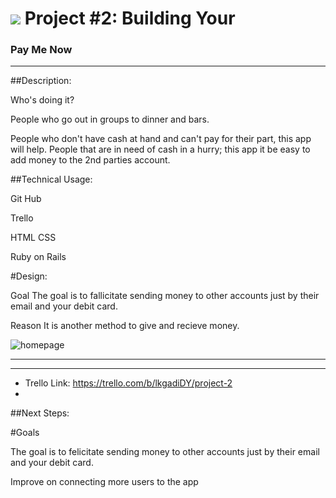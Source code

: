 # ![](https://ga-dash.s3.amazonaws.com/production/assets/logo-9f88ae6c9c3871690e33280fcf557f33.png) Project #2: Building Your 

### Pay Me Now
______________________________________________________________________
 
##Description:

Who's doing it?

People who go out in groups to dinner and bars.

People who don't have cash at hand and can't pay for their part, this app will help. People that are in need of cash in a hurry; this app it be easy to add money to the 2nd parties account.

##Technical Usage:

Git Hub

Trello

HTML CSS

Ruby on Rails

#Design:

Goal
The goal is to fallicitate sending money to other accounts just by their email and your debit card.

Reason
It is another method to give and recieve money. 

![homepage](https://i.imgur.com/akRE7hD.jpg)
_______________________________________________________________________


__________________________________________________________________________

 - Trello Link: https://trello.com/b/lkgadiDY/project-2
 - 
##Next Steps:

#Goals 

The goal is to felicitate sending money to other accounts just by their email and your debit card.

Improve on connecting more users to the app

